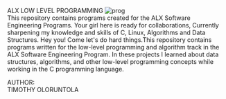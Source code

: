 ALX LOW LEVEL PROGRAMMING
![prog](https://user-images.githubusercontent.com/110098940/219949766-01d150a7-a2cf-454d-958a-d61fe3ee7110.png)  
This repository contains programs created for the ALX Software Engineering Programs. Your girl here is ready for collaborations, Currently sharpening my knowledge and skills of C, Linux, Algorithms and Data Structures. Hey you! Come let's do hard things.This repository contains programs written for the low-level programming and algorithm track in the ALX Software Engineering Program. In these projects I learned about data structures, algorithms, and other low-level programming concepts while working in the C programming language.  

AUTHOR:  
TIMOTHY OLORUNTOLA  


